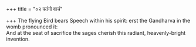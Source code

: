 +++
title = "०२ पतंगो वाचं"

+++
The flying Bird bears Speech within his spirit: erst the Gandharva in the womb pronounced it:  
     And at the seat of sacrifice the sages cherish this radiant, heavenly-bright invention.